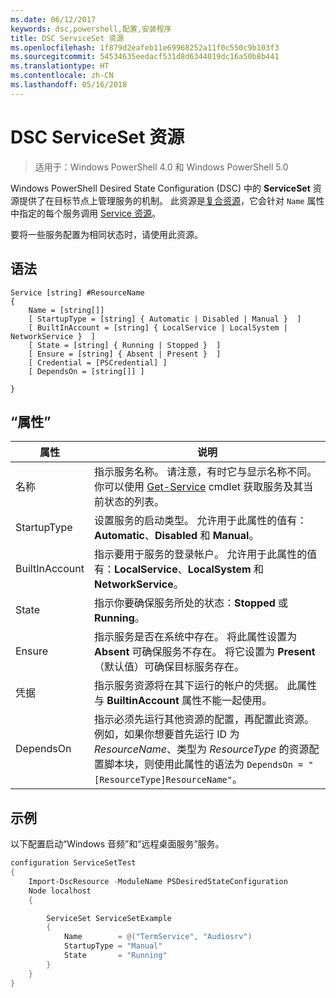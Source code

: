 ```yaml
---
ms.date: 06/12/2017
keywords: dsc,powershell,配置,安装程序
title: DSC ServiceSet 资源
ms.openlocfilehash: 1f879d2eafeb11e69968252a11f0c550c9b103f3
ms.sourcegitcommit: 54534635eedacf531d8d6344019dc16a50b8b441
ms.translationtype: HT
ms.contentlocale: zh-CN
ms.lasthandoff: 05/16/2018
---
```

# <a name="dsc-serviceset-resource"></a>DSC ServiceSet 资源

> 适用于：Windows PowerShell 4.0 和 Windows PowerShell 5.0


Windows PowerShell Desired State Configuration (DSC) 中的 **ServiceSet** 资源提供了在目标节点上管理服务的机制。 此资源是[复合资源](authoringResourceComposite.md)，它会针对 `Name` 属性中指定的每个服务调用 [Service 资源](serviceResource.md)。

要将一些服务配置为相同状态时，请使用此资源。

## <a name="syntax"></a>语法

```
Service [string] #ResourceName
{
    Name = [string[]]
    [ StartupType = [string] { Automatic | Disabled | Manual }  ]
    [ BuiltInAccount = [string] { LocalService | LocalSystem | NetworkService }  ]
    [ State = [string] { Running | Stopped }  ]
    [ Ensure = [string] { Absent | Present }  ]
    [ Credential = [PSCredential] ]
    [ DependsOn = [string[]] ]

}
```

## <a name="properties"></a>“属性”

|  属性  |  说明   |
|---|---|
| 名称| 指示服务名称。 请注意，有时它与显示名称不同。 你可以使用 [Get-Service](https://technet.microsoft.com/library/hh849804.aspx) cmdlet 获取服务及其当前状态的列表。|
| StartupType| 设置服务的启动类型。 允许用于此属性的值有：**Automatic**、**Disabled** 和 **Manual**。|
| BuiltInAccount| 指示要用于服务的登录帐户。 允许用于此属性的值有：**LocalService**、**LocalSystem** 和 **NetworkService**。|
| State| 指示你要确保服务所处的状态：**Stopped** 或 **Running**。|
| Ensure| 指示服务是否在系统中存在。 将此属性设置为 **Absent** 可确保服务不存在。 将它设置为 **Present**（默认值）可确保目标服务存在。|
| 凭据| 指示服务资源将在其下运行的帐户的凭据。 此属性与 **BuiltinAccount** 属性不能一起使用。|
| DependsOn| 指示必须先运行其他资源的配置，再配置此资源。 例如，如果你想要首先运行 ID 为 *ResourceName*、类型为 *ResourceType* 的资源配置脚本块，则使用此属性的语法为 `DependsOn = "[ResourceType]ResourceName"`。|



## <a name="example"></a>示例

以下配置启动“Windows 音频”和“远程桌面服务”服务。

```powershell
configuration ServiceSetTest
{
    Import-DscResource -ModuleName PSDesiredStateConfiguration
    Node localhost
    {

        ServiceSet ServiceSetExample
        {
            Name        = @("TermService", "Audiosrv")
            StartupType = "Manual"
            State       = "Running"
        }
    }
}
```